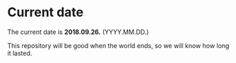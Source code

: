 # Current date

The current date is **2018.09.26.** (YYYY.MM.DD.)

This repository will be good when the world ends, so we will know how long it lasted.
